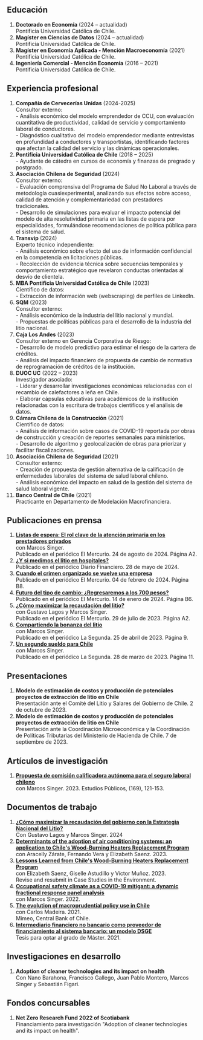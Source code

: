 ## Educación
1. **Doctorado en Economía** (2024 – actualidad)  
Pontificia Universidad Católica de Chile.
2. **Magíster en Ciencias de Datos** (2024 – actualidad)  
Pontificia Universidad Católica de Chile.
3. **Magíster en Economía Aplicada - Mención Macroeconomía** (2021)  
Pontificia Universidad Católica de Chile.
4. **Ingeniería Comercial - Mención Economía** (2016 – 2021)  
Pontificia Universidad Católica de Chile.

## Experiencia profesional
1. **Compañía de Cervecerías Unidas** (2024-2025)  
Consultor externo:  
\- Análisis económico del modelo emprendedor de CCU, con evaluación cuantitativa de productividad, calidad de servicio y comportamiento laboral de conductores.  
\- Diagnóstico cualitativo del modelo emprendedor mediante entrevistas en profundidad a conductores y transportistas, identificando factores que afectan la calidad del servicio y las dinámicas operacionales.
2. **Pontificia Universidad Católica de Chile** (2018 – 2025)  
\- Ayudante de cátedra en cursos de economía y finanzas de pregrado y postgrado. 
3. **Asociación Chilena de Seguridad** (2024)  
Consultor externo:  
\- Evaluación comprensiva del Programa de Salud No Laboral a través de metodología cuasiexperimental, analizando sus efectos sobre acceso, calidad de atención y complementariedad con prestadores tradicionales.  
\- Desarrollo de simulaciones para evaluar el impacto potencial del modelo de alta resolutividad primaria en las listas de espera por especialidades, formulándose recomendaciones de política pública para el sistema de salud.
4. **Transvip** (2024)  
Experto técnico independiente:  
\- Análisis económico sobre efecto del uso de información confidencial en la competencia en licitaciones públicas.  
\- Recolección de evidencia técnica sobre secuencias temporales y comportamiento estratégico que revelaron conductas orientadas al desvío de clientela.
5. **MBA Pontificia Universidad Católica de Chile** (2023)  
Científico de datos:  
\- Extracción de información web (webscraping) de perfiles de LinkedIn. 
6. **SQM** (2023)  
Consultor externo:  
\- Análisis económico de la industria del litio nacional y mundial.  
\- Propuestas de políticas públicas para el desarrollo de la industria del litio nacional.  
7. **Caja Los Andes** (2023)  
Consultor externo en Gerencia Corporativa de Riesgo:  
\- Desarrollo de modelo predictivo para estimar el riesgo de la cartera de créditos.  
\- Análisis del impacto financiero de propuesta de cambio de normativa de reprogramación de créditos de la institución. 
8. **DUOC UC** (2022 – 2023)  
Investigador asociado:  
\- Liderar y desarrollar investigaciones económicas relacionadas con el recambio de calefactores a leña en Chile.  
\- Elaborar cápsulas educativas para académicos de la institución relacionadas con la escritura de trabajos científicos y el análisis de datos. 
9. **Cámara Chilena de la Construcción** (2021)  
Científico de datos:  
\- Análisis de información sobre casos de COVID-19 reportada por obras de construcción y creación de reportes semanales para ministerios.  
\- Desarrollo de algoritmo y geolocalización de obras para priorizar y facilitar fiscalizaciones. 
10. **Asociación Chilena de Seguridad** (2021)  
Consultor externo:  
\- Creación de propuesta de gestión alternativa de la calificación de enfermedades laborales del sistema de salud laboral chileno.  
\- Análisis económico del impacto en salud de la gestión del sistema de salud laboral vigente. 
11. **Banco Central de Chile** (2021)  
Practicante en Departamento de Modelación Macrofinanciera. 

## Publicaciones en prensa
1. [**Listas de espera: El rol clave de la atención primaria en los prestadores privados**](https://fco-olivares.github.io/nc/C_especialistas_EM.pdf)  
con Marcos Singer.  
Publicado en el periódico El Mercurio. 24 de agosto de 2024. Página A2.
2. [**¿Y si medimos el litio en hospitales?**](https://fco-olivares.github.io/nc/C_litiohospitales_DF.pdf)    
Publicado en el periódico Diario Financiero. 28 de mayo de 2024.
3. [**Cuando el crimen organizado se vuelve una empresa**](https://fco-olivares.github.io/nc/C_crimenTM_EM.pdf)    
Publicado en el periódico El Mercurio. 04 de febrero de 2024. Página B8.
4. [**Futuro del tipo de cambio: ¿Regresaremos a los 700 pesos?**](https://fco-olivares.github.io/nc/C_dolarTM_EM.pdf)  
Publicado en el periódico El Mercurio. 14 de enero de 2024. Página B6.
5. [**¿Cómo maximizar la recaudación del litio?**](https://fco-olivares.github.io/nc/C_maxrecSQM_EM.pdf)  
con Gustavo Lagos y Marcos Singer.  
Publicado en el periódico El Mercurio. 29 de julio de 2023. Página A2.
6. [**Compartiendo la bonanza del litio**](https://fco-olivares.github.io/nc/C_cblSQM_LS.pdf)  
con Marcos Singer.  
Publicado en el periódico La Segunda. 25 de abril de 2023. Página 9.
7. [**Un segundo sueldo para Chile**](https://fco-olivares.github.io/nc/C_ssSQM_LS.pdf)  
con Marcos Singer.  
Publicado en el periódico La Segunda. 28 de marzo de 2023. Página 11.

## Presentaciones
1. **Modelo de estimación de costos y producción de potenciales proyectos de extracción de litio en Chile**  
Presentación ante el Comité del Litio y Salares del Gobierno de Chile. 2 de octubre de 2023.
2. **Modelo de estimación de costos y producción de potenciales proyectos de extracción de litio en Chile**  
Presentación ante la Coordinación Microeconómica y la Coordinación de Políticas Tributarias del Ministerio de Hacienda de Chile. 7 de septiembre de 2023.

## Artículos de investigación
1. [**Propuesta de comisión calificadora autónoma para el seguro laboral chileno**](https://doi.org/10.38178/07183089/2154220112)  
con Marcos Singer. 2023.
Estudios Públicos, (169), 121-153.

## Documentos de trabajo
1. [**¿Cómo maximizar la recaudación del gobierno con la Estrategia Nacional del Litio?**](https://fco-olivares.github.io/wp/laffer_lithium.pdf)    
Con Gustavo Lagos y Marcos Singer. 2024
2. [**Determinants of the adoption of air conditioning systems: an application to Chile's Wood-Burning Heaters Replacement Program**](https://fco-olivares.github.io/wp/adoption_acs.pdf)  
con Aracelly Zárate, Fernando Vera y Elizabeth Saenz. 2023.
3. [**Lessons Learned from Chile's Wood-Burning Heaters Replacement Program**](https://fco-olivares.github.io/wp/cs_heaters.pdf)  
con Elizabeth Saenz, Giselle Astudillo y Víctor Muñoz. 2023.  
Revise and resubmit in Case Studies in the Environment.
4. [**Occupational safety climate as a COVID-19 mitigant: a dynamic fractional response panel analysis**](https://fco-olivares.github.io/wp/sc_covid.pdf)  
con Marcos Singer. 2022.
5. [**The evolution of macroprudential policy use in Chile**](https://fco-olivares.github.io/ap/mp_chile.pdf)  
con Carlos Madeira. 2021.  
Mimeo, Central Bank of Chile.
6. [**Intermediario financiero no bancario como proveedor de financiamiento al sistema bancario: un modelo DSGE**](https://fco-olivares.github.io/ap/nbfi_dsge.pdf)  
Tesis para optar al grado de Máster. 2021.  

## Investigaciones en desarrollo
1. **Adoption of cleaner technologies and its impact on health**  
Con Nano Barahona, Francisco Gallego, Juan Pablo Montero, Marcos Singer y Sebastián Figari.

## Fondos concursables
1. **Net Zero Research Fund 2022 of Scotiabank**  
Financiamiento para investigación "Adoption of cleaner technologies and its impact on health".